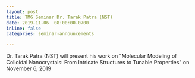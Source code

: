 ```yaml
---
layout: post
title: TMG Seminar Dr. Tarak Patra (NST)
date: 2019-11-06  08:00:00-0700
inline: false
categories: seminar-announcements

---
```


Dr. Tarak Patra (NST) will present his work on  "Molecular Modeling of Colloidal Nanocrystals: From Intricate Structures to Tunable Properties" on November 6, 2019 


